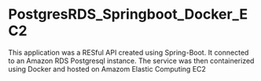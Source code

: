 # PostgresRDS_Springboot_Docker_EC2
This application was a RESful API created using Spring-Boot. It connected to an Amazon RDS Postgresql instance. The service was then containerized using Docker and hosted on Amazom Elastic Computing EC2
